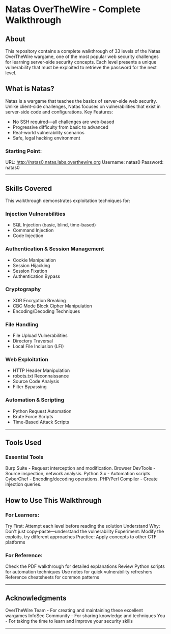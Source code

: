# Natas OverTheWire - Complete Walkthrough 

## About

This repository contains a complete walkthrough of 33 levels of the Natas OverTheWire wargame, one of the most popular web security challenges for learning server-side security concepts. Each level presents a unique vulnerability that must be exploited to retrieve the password for the next level. 

## What is Natas?

Natas is a wargame that teaches the basics of server-side web security. Unlike client-side challenges, Natas focuses on vulnerabilities that exist in server-side code and configurations.
Key Features:

- No SSH required—all challenges are web-based
- Progressive difficulty from basic to advanced
- Real-world vulnerability scenarios
- Safe, legal hacking environment 

### Starting Point:

URL: http://natas0.natas.labs.overthewire.org
Username: natas0
Password: natas0

---

## Skills Covered
This walkthrough demonstrates exploitation techniques for:

### Injection Vulnerabilities

- SQL Injection (basic, blind, time-based)
- Command Injection
- Code Injection

### Authentication & Session Management

- Cookie Manipulation
- Session Hijacking
- Session Fixation
- Authentication Bypass

### Cryptography

- XOR Encryption Breaking
- CBC Mode Block Cipher Manipulation
- Encoding/Decoding Techniques

### File Handling

- File Upload Vulnerabilities
- Directory Traversal
- Local File Inclusion (LFI)

### Web Exploitation

- HTTP Header Manipulation
- robots.txt Reconnaissance
- Source Code Analysis
- Filter Bypassing

### Automation & Scripting

- Python Request Automation
- Brute Force Scripts
- Time-Based Attack Scripts

---

## Tools Used

### Essential Tools

Burp Suite - Request interception and modification.
Browser DevTools - Source inspection, network analysis.
Python 3.x - Automation scripts.
CyberChef - Encoding/decoding operations.
PHP/Perl Compiler - Create injection queries.

## How to Use This Walkthrough

### For Learners:

Try First: Attempt each level before reading the solution
Understand Why: Don't just copy-paste—understand the vulnerability
Experiment: Modify the exploits, try different approaches
Practice: Apply concepts to other CTF platforms

### For Reference:

Check the PDF walkthrough for detailed explanations
Review Python scripts for automation techniques
Use notes for quick vulnerability refreshers
Reference cheatsheets for common patterns 

---

## Acknowledgments

OverTheWire Team - For creating and maintaining these excellent wargames
InfoSec Community - For sharing knowledge and techniques
You - For taking the time to learn and improve your security skills

---
